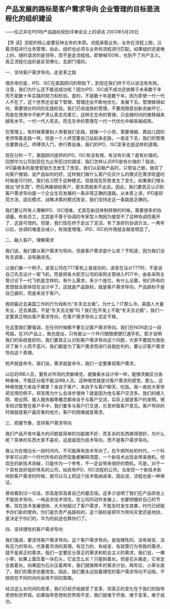 ## 产品发展的路标是客户需求导向 企业管理的目标是流程化的组织建设

——任正非在PERB产品路标规划评审会议上的讲话
2003年5月26日

 

【导  读】流程的核心是要反映业务的本质。流程承载业务，业务在流程上跑，沿着流程进行业务管理，由此，组织也必须与业务和流程进行匹配。如果组织还是唯上的，随时请求的是领导，而不是走流程线，即使喊100年，也到不了共产主义。真正流程化组织是反官僚化、去部门墙的。



一、坚持客户需求导向，走变革之路

很庆幸的是，IPD、ISC在美国顾问的帮助下，到现在我们终于可以说没有失败。注意，我们为什么还不能说成功呢？因为IPD、ISC成不成功还依赖于未来数千年而不是数十年实践的努力和检验。是的，不是数十年是数千年。因为即使一代一代人不在了，这个世界还会留下管理，管理还会不断地优化、发展下去。管理做得如何，需要很长时间的实践检验。我们已经成熟的管理，不要用随意创新去破坏它，而是在使用中不断严肃认真去完善它，这种无生命的管理，只会随时间的推移越来越有水平。一代一代人死去，而无生命的管理在一代一代优化中越来越成熟。

在管理上，有时候需要别人带着我们走路，就像一个小孩，需要保姆、靠幼儿园的老师带着走路一样。但是一个人终究要自己站起来走路，一直走下去，我们的管理也要靠自己。师傅领入门，修行靠自身。我们的IPD、ISC变革也是这样的道理。

现在分析一下，美国顾问提供的IPD、ISC有没有用，有没有价值？是有价值的。回想华为公司到现在为止所犯过的错误，我们怎样认识IPD是有价值的？我说，IPD最根本的是使营销方法发生了改变。我们以前做产品时，只管自己做，做完了向客户推销，说产品如何的好。这样我们做什么客户应买什么的模式在需求旺盛的时候是可行的，我们也习惯于这种模式。但是现在形势发生了变化，如果我们埋头做出“好东西”，然后再推销给客户，那东西就卖不出去。因此，我们要真正认识到客户需求导向是一个企业生存发展的一条非常正确的道路。从本质上讲，IPD是研究方法、适应模式、战略决策的模式改变，我们坚持走这一条路是正确的。

我们要让所有人理解IPD、ISC很难，尤其在新旧体制转换的时候，需要很多的协调量。有些员工，尤其是不善于协调的专家型人物因为接受不了这种协调而离开了，这是可惜的。但是，我们现在终于走出了泥沼，有了良好的协调方法，一两年以后，协调的难度会减小，有效度增强，IPD、ISC的作用就会越发明显了。

二、融入客户，理解需求

我们说，我们要以客户需求为导向，但是客户需求是什么呢？不知道，因为我们没有去调查，没有融进去。

让我们看一个例子。波音公司在777客机上是成功的，波音在设计777时，不是说自己先去设计一架飞机，而是把各大航空公司的采购主管纳入PDT中，由各采购主管讨论下一代飞机是怎样的，有什么需求，多少个座位，有什么设置，他们所有的思想就全部体现在设计中了。这就是产品路标，就是客户需求导向。产品路标不是自己画的，而是来自于客户。

我把最近去美国工作的行为戏称为“冬天去北极”。为什么？IT那么冷，美国人大量失业，还去美国，不是“冬天去北极”吗？我们在开发上不能“冬天去北极”，我们一定要真正明白客户需求导向，在客户需求导向上坚定不移。

在这里我们要强调，在任何时候都不要忘记客户需求导向。我们在NGN走过一段弯路。在3G产品上，我也提出，只有能让一个外行随随便便打通手机，那才说明我们的系统是好的。我们要真正认识到客户需求导向这个问题，大家不要因为我批评了某个人而不高兴，我们都是为了客户需求而进行自我批判的，要认识客户需求导向这个真理。

枪声就是命令，我们说，需求就是命令，我们一定要重视客户需求。

以后的IRB人员，要有对市场的灵敏嗅觉，就像香水设计师一样，能够灵敏区分各种香味，不能区分就不能当IRB人员。这种嗅觉就是对客户需求的感觉。那么，这种嗅觉能力来自于哪里？来自于客户，来自于与客户聊天、吃饭。我一直给大家举郑宝用的例子。郑宝用为什么会进步很快？就是因为他与客户交流多。我们的接入网、商业网、接入服务器等概念都来自于与客户交流，实际上就是客户的发明。很多知识智慧在客户手中，我们要多与客户打交道，乐意听取客户意见。客户骂你的时候就是客户最厉害的地方，客户的困难就是需求。

三、把握节奏，坚持客户需求导向

我们产品开发中最大的问题是简单的功能做不好，而复杂的东西做得很好。为什么呢？简单的东西大家不喜欢，这就是因为技术导向，而不是客户需求导向。

我认为在相当长一段时间内，不可能再有技术导向了。在牛顿所处的时代，一个科学家可以把一个时代所有的自然现象都解释清楚，一个新技术出现会带来商机。但现在的新技术突破，只能作为一个参考，不一定会带来很好的商机。可是，对于一个具有良好组织体系的公司，如具有IPD、ISC流程的公司，当发现一个新技术影响到客户需求的时候，就可以马上把这个技术吸纳进来。因此说，流程也是一种保证。

曾经看到过一句话，崇高是崇高者自己的墓志铭。这多少说明了我们在产品研发上不能技术导向，一味追求技术领先，在公司的动作发展上，也要把握好自己的节奏。现在技术发展很快，大大地超过了客户需求，不能及时发生效果，时代已经赋予你们新的使命。你们是负责产品路标的，这个路标是把华为带向天堂还是地狱，是决定于你们的，华为的前途也靠你们了。

四、坚持理性的客户需求导向

我们强调，要坚持客户需求导向。这个客户需求导向，是指理性的、没有岐变、没有压力的导向，代表着市场的真理。有压力的、有岐变、有政策行为导致的需求，就不是真正的需求。我们一定要区分真正的需求和机会主义的需求。我们说，一棵小草，如果上面压着一块石头，它会怎么长？只能斜着长。但是石头搬走，它肯定会直着长。如果因为石头压着两年，我们就做两年的需求计划，两年后，小草长直了，我们的需求也要改变。因此，我们要永远抱着理性的客户需求导向不动摇，不排除在不同时间内采用不同的策略。

经过这么长时间的改革，我们已经开始接受了变革，但真正的变化在于我们的指导思想和世界观。如果指导思想和世界观不变，我们就难于开放、难于变革，难于成功。
